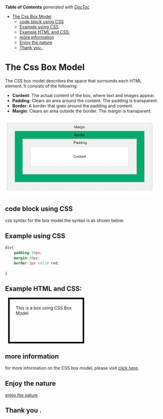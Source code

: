 <!-- START doctoc generated TOC please keep comment here to allow auto update -->
<!-- DON'T EDIT THIS SECTION, INSTEAD RE-RUN doctoc TO UPDATE -->
**Table of Contents**  *generated with [DocToc](https://github.com/thlorenz/doctoc)*

- [The Css Box Model](#the-css-box-model)
  - [code block using CSS](#code-block-using-css)
  - [Example using CSS](#example-using-css)
  - [Example HTML and CSS:](#example-html-and-css)
  - [more information](#more-information)
  - [Enjoy the nature](#enjoy-the-nature)
  - [Thank you .](#thank-you-)

<!-- END doctoc generated TOC please keep comment here to allow auto update -->

# The Css Box Model

The CSS box model describes the space that surrounds each HTML element. It consists of the following:

- **Content**: The actual content of the box, where text and images appear.
- **Padding**: Clears an area around the content. The padding is transparent.
- **Border**: A border that goes around the padding and content.
- **Margin**: Clears an area outside the border. The margin is transparent.

![CSS Box Model](./assets/boxmodel.PNG)

## code block using CSS
css syntax for the box model.the syntax is as shown below.
## Example using CSS
```css
div{
    padding:30px;
    margin:20px;
    border:3px solid red;

}

```
## Example HTML and CSS:


<!DOCTYPE html>
<html>
<head>
    <title>CSS Box Model Example</title>
    <style>
        .container {
            width: 200px;
            height: 100px;
            padding: 20px;
            border: 5px solid black;
            margin: 10px;
        }
    </style>
</head>
<body>
    <div class="container">
        This is a box using CSS Box Model.
    </div>
</body>
</html>

## more information
for more information on the CSS box model, please visit [click here](index.html).


## Enjoy the nature
[enjoy the nature](./assets/nature.jpg)


## Thank you .